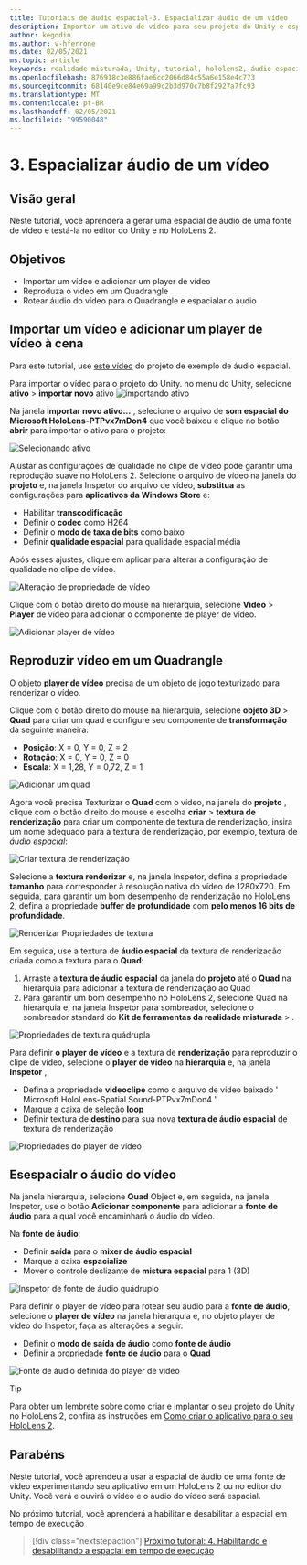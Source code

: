 ```yaml
---
title: Tutoriais de áudio espacial-3. Espacializar áudio de um vídeo
description: Importar um ativo de vídeo para seu projeto do Unity e espacialar o áudio do vídeo.
author: kegodin
ms.author: v-hferrone
ms.date: 02/05/2021
ms.topic: article
keywords: realidade misturada, Unity, tutorial, hololens2, áudio espacial, MRTK, kit de ferramentas de realidade mista, UWP, Windows 10, HRTF, função de transferência relacionada ao cabeçalho, reverberação, Microsoft Spatializer, importação de vídeo, player de vídeo
ms.openlocfilehash: 876918c3e886fae6cd2066d84c55a6e158e4c773
ms.sourcegitcommit: 68140e9ce84e69a99c2b3d970c7b8f2927a7fc93
ms.translationtype: MT
ms.contentlocale: pt-BR
ms.lasthandoff: 02/05/2021
ms.locfileid: "99590048"
---
```

# <a name="3-spatializing-audio-from-a-video"></a>3. Espacializar áudio de um vídeo

## <a name="overview"></a>Visão geral

Neste tutorial, você aprenderá a gerar uma espacial de áudio de uma fonte de vídeo e testá-la no editor do Unity e no HoloLens 2.

## <a name="objectives"></a>Objetivos

* Importar um vídeo e adicionar um player de vídeo
* Reproduza o vídeo em um Quadrangle
* Rotear áudio do vídeo para o Quadrangle e espacialar o áudio

## <a name="import-a-video-and-add-a-video-player-to-the-scene"></a>Importar um vídeo e adicionar um player de vídeo à cena

Para este tutorial, use [este vídeo](https://github.com/microsoft/spatialaudio-unity/blob/develop/Samples/MicrosoftSpatializerSample/Assets/Microsoft%20HoloLens%20-%20Spatial%20Sound-PTPvx7mDon4.mp4?raw=true) do projeto de exemplo de áudio espacial.

Para importar o vídeo para o projeto do Unity. no menu do Unity, selecione **ativo**  >  **importar novo** ativo 
 ![ importando ativo](images/spatial-audio/spatial-audio-03-section1-step1-1.png)

Na janela **importar novo ativo...** , selecione o arquivo de **som espacial do Microsoft HoloLens-PTPvx7mDon4** que você baixou e clique no botão **abrir** para importar o ativo para o projeto:

![Selecionando ativo](images/spatial-audio/spatial-audio-03-section1-step1-2.png)

Ajustar as configurações de qualidade no clipe de vídeo pode garantir uma reprodução suave no HoloLens 2. Selecione o arquivo de vídeo na janela do **projeto** e, na janela Inspetor do arquivo de vídeo, **substitua** as configurações para **aplicativos da Windows Store** e:

* Habilitar **transcodificação**
* Definir o **codec** como H264
* Definir o **modo de taxa de bits** como baixo
* Definir **qualidade espacial** para qualidade espacial média

Após esses ajustes, clique em aplicar para alterar a configuração de qualidade no clipe de vídeo.

![Alteração de propriedade de vídeo](images/spatial-audio/spatial-audio-03-section1-step1-3.png)

Clique com o botão direito do mouse na hierarquia, selecione **Video**  >  **Player** de vídeo para adicionar o componente de player de vídeo.

![Adicionar player de vídeo](images/spatial-audio/spatial-audio-03-section1-step1-4.png)

## <a name="play-video-onto-a-quadrangle"></a>Reproduzir vídeo em um Quadrangle

O objeto **player de vídeo** precisa de um objeto de jogo texturizado para renderizar o vídeo.

Clique com o botão direito do mouse na hierarquia, selecione **objeto 3D**  >  **Quad** para criar um quad e configure seu componente de **transformação** da seguinte maneira:

* **Posição**: X = 0, Y = 0, Z = 2
* **Rotação**: X = 0, Y = 0, Z = 0
* **Escala**: X = 1,28, Y = 0,72, Z = 1

![Adicionar um quad](images/spatial-audio/spatial-audio-03-section2-step1-1.png)

Agora você precisa Texturizar o **Quad** com o vídeo, na janela do **projeto** , clique com o botão direito do mouse e escolha **criar**  >  **textura de renderização** para criar um componente de textura de renderização, insira um nome adequado para a textura de renderização, por exemplo, textura de _áudio espacial_:

![Criar textura de renderização](images/spatial-audio/spatial-audio-03-section2-step1-2.png)

Selecione a **textura renderizar** e, na janela Inspetor, defina a propriedade **tamanho** para corresponder à resolução nativa do vídeo de 1280x720. Em seguida, para garantir um bom desempenho de renderização no HoloLens 2, defina a propriedade **buffer de profundidade** com **pelo menos 16 bits de profundidade**.

![Renderizar Propriedades de textura](images/spatial-audio/spatial-audio-03-section2-step1-3.png)

Em seguida, use a textura de **áudio espacial** da textura de renderização criada como a textura para o **Quad**:

1. Arraste a **textura de áudio espacial** da janela do **projeto** até o **Quad** na hierarquia para adicionar a textura de renderização ao Quad
2. Para garantir um bom desempenho no HoloLens 2, selecione Quad na hierarquia e, na janela Inspetor para sombreador, selecione o sombreador standard do **Kit de ferramentas da realidade misturada**  >   .

![Propriedades de textura quádrupla](images/spatial-audio/spatial-audio-03-section2-step1-4.png)

Para definir **o player de vídeo** e a textura de **renderização** para reproduzir o clipe de vídeo, selecione o **player de vídeo** na **hierarquia** e, na janela **Inspetor** ,

* Defina a propriedade **videoclipe** como o arquivo de vídeo baixado ' Microsoft HoloLens-Spatial Sound-PTPvx7mDon4 '
* Marque a caixa de seleção **loop**
* Definir textura de **destino** para sua nova **textura de áudio espacial** de textura de renderização

![Propriedades do player de vídeo](images/spatial-audio/spatial-audio-03-section2-step1-5.png)

## <a name="spatialize-the-audio-from-the-video"></a>Esespacialr o áudio do vídeo

Na janela hierarquia, selecione **Quad** Object e, em seguida, na janela Inspetor, use o botão **Adicionar componente** para adicionar a **fonte de áudio** para a qual você encaminhará o áudio do vídeo.

Na **fonte de áudio**:

* Definir **saída** para o **mixer de áudio espacial**
* Marque a caixa **espacialize**
* Mover o controle deslizante de **mistura espacial** para 1 (3D)

![Inspetor de fonte de áudio quádruplo](images/spatial-audio/spatial-audio-03-section3-step1-1.png)

Para definir o player de vídeo para rotear seu áudio para a **fonte de áudio**, selecione o **player de vídeo** na janela hierarquia e, no objeto player de vídeo do Inspetor, faça as alterações a seguir.

* Definir o **modo de saída de áudio** como **fonte de áudio**
* Definir a propriedade **fonte de áudio** para o **Quad**

![Fonte de áudio definida do player de vídeo](images/spatial-audio/spatial-audio-03-section3-step1-2.png)

> [!TIP]
> Para obter um lembrete sobre como criar e implantar o seu projeto do Unity no HoloLens 2, confira as instruções em [Como criar o aplicativo para o seu HoloLens 2](mr-learning-base-02.md#building-your-application-to-your-hololens-2).

## <a name="congratulations"></a>Parabéns

Neste tutorial, você aprendeu a usar a espacial de áudio de uma fonte de vídeo experimentando seu aplicativo em um HoloLens 2 ou no editor do Unity. Você verá e ouvirá o vídeo e o áudio do vídeo será espacial.

No próximo tutorial, você aprenderá a habilitar e desabilitar a espacial em tempo de execução

> [!div class="nextstepaction"]
> [Próximo tutorial: 4. Habilitando e desabilitando a espacial em tempo de execução](unity-spatial-audio-ch4.md)
